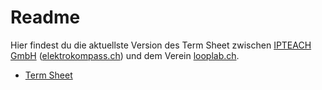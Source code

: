 # Readme
Hier findest du die aktuellste Version des Term Sheet zwischen [IPTEACH GmbH](https://IPTEACH.ch) ([elektrokompass.ch](https://elektrokompass.ch)) und dem Verein [looplab.ch](https://looplab.ch).

* [Term Sheet](term_sheet.md)
